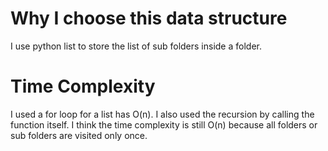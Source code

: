 # Why I choose this data structure
I use python list to store the list of sub folders inside a folder.

# Time Complexity
I used a for loop for a list has O(n).
I also used the recursion by calling the function itself.
I think the time complexity is still O(n) because all folders or sub folders are visited only once.


